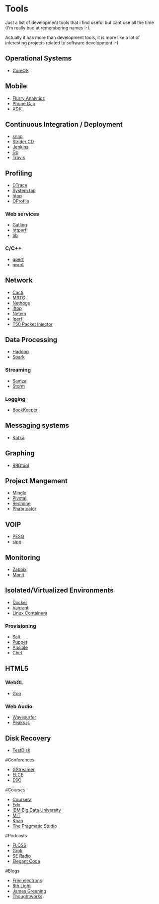 Tools
=================

Just a list of development tools that i find useful but cant use all the time (I'm really bad at remembering names :-).

Actually it has more than development tools, it is more like a lot of interesting projects related to software development :-).


## Operational Systems

* [CoreOS](https://coreos.com/)


## Mobile

* [Flurry Analytics](http://www.flurry.com/solutions/analytics)
* [Phone Gap](http://phonegap.com/)
* [XDK](http://xdk-software.intel.com/)


## Continuous Integration / Deployment

* [snap](https://snap-ci.com/)
* [Strider CD](http://stridercd.com/)
* [Jenkins](http://jenkins-ci.org/)
* [Go](http://www.go.cd/)
* [Travis](https://travis-ci.org/)


## Profiling

* [DTrace](http://dtrace.org/blogs/)
* [System tap](https://sourceware.org/systemtap/)
* [htop](http://hisham.hm/htop/)
* [OProfile](http://oprofile.sourceforge.net/about/)


### Web services

* [Gatling](http://gatling-tool.org/)
* [httperf](http://www.hpl.hp.com/research/linux/httperf/)
* [ab](http://httpd.apache.org/docs/2.2/programs/ab.html)


### C/C++

* [gperf](https://code.google.com/p/gperftools/)
* [gprof](http://www.cs.utah.edu/dept/old/texinfo/as/gprof.html)


## Network 

* [Cacti](http://www.cacti.net/)
* [MRTG](http://oss.oetiker.ch/mrtg/)
* [Nethogs](http://nethogs.sourceforge.net/)
* [iftop](http://www.ex-parrot.com/~pdw/iftop/)
* [Netem](http://www.linuxfoundation.org/collaborate/workgroups/networking/netem)
* [Iperf](https://code.google.com/p/iperf/)
* [T50 Packet Injector](http://t50.sourceforge.net/index.html)


## Data Processing

* [Hadoop](http://hadoop.apache.org/)
* [Spark](http://spark.apache.org/)


### Streaming

* [Samza](http://samza.incubator.apache.org/)
* [Storm](http://storm.incubator.apache.org/)


### Logging

* [BookKeeper](http://zookeeper.apache.org/bookkeeper/)


## Messaging systems

* [Kafka](http://kafka.apache.org/)


## Graphing

* [RRDtool](http://oss.oetiker.ch/rrdtool/)


## Project Mangement

* [Mingle](http://getmingle.io/mingle.html)
* [Pivotal](http://www.pivotaltracker.com/)
* [Redmine](http://www.redmine.org/)
* [Phabricator](http://phabricator.org/)


## VOIP

* [PESQ](http://www.pesq.org/)
* [sipp](http://sipp.sourceforge.net/)


## Monitoring

* [Zabbix](http://www.zabbix.com/)
* [Monit](https://mmonit.com/monit/)


## Isolated/Virtualized Environments

* [Docker](https://www.docker.io/)
* [Vagrant](http://www.vagrantup.com/)
* [Linux Containers](https://linuxcontainers.org/)


### Provisioning

* [Salt](http://www.saltstack.com/)
* [Puppet](http://puppetlabs.com/)
* [Ansible](http://www.ansible.com/home)
* [Chef](http://www.getchef.com/chef/)


## HTML5

### WebGL

* [Goo](http://www.goocreate.com/)

### Web Audio

* [Wavesurfer](http://www.wavesurfer.fm/)
* [Peaks.js](https://github.com/bbcrd/peaks.js)


## Disk Recovery

* [TestDisk](http://www.cgsecurity.org/wiki/TestDisk)


#Conferences 

* [GStreamer](http://gstconf.ubicast.tv/)
* [ELCE](http://events.linuxfoundation.org/events/embedded-linux-conference-europe)
* [ESC](http://www.escbrazil.com.br)


#Courses 

* [Coursera](https://www.coursera.org/)
* [Edx](https://www.edx.org/)
* [IBM Big Data University](http://bigdatauniversity.com/)
* [MIT](http://ocw.mit.edu/index.htm)
* [Khan](https://www.khanacademy.org/)
* [The Pragmatic Studio](http://pragmaticstudio.com/)


#Podcasts

* [FLOSS](http://twit.tv/show/floss-weekly)
* [Grok](http://www.grokpodcast.com/)
* [SE Radio](http://www.se-radio.net/)
* [Elegant Code](http://elegantcode.com/)


#Blogs 

* [Free electrons](http://free-electrons.com/blog/)
* [8th Light](http://blog.8thlight.com/)
* [James Greening](http://www.renaissancesoftware.net/blog/)
* [Thoughtworks](http://www.thoughtworks.com/insights)
